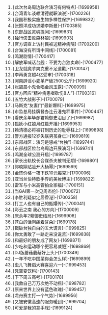 
1. [此次台岛周边联合演习有何特点]-[1699958]
1. [台湾青年谈赖清德就职演说]-[1700226]
1. [我国积极实施生物多样性保护]-[1699832]
1. [张照洋成功求婚李斯曼]-[1700385]
1. [东部战区灵魂提问]-[1699831]
1. [独行侠击败森林狼]-[1699903]
1. [官方调查上访村民被送精神病院]-[1700200]
1. [台海没有所谓中间线]-[1700081]
1. [鸣潮剧情]-[1700417]
1. [解放军喊话台舰：不要为台独卖命]-[1700477]
1. [卫龙就魔芋爽克重不足道歉]-[1700147]
1. [李再勇贪超4亿受审]-[1700318]
1. [河南辟谣小麦单产破2500公斤]-[1699920]
1. [张碧晨小鬼合唱金风玉露]-[1700099]
1. [官方回应“精神病患者砍伤8人”]-[1700316]
1. [五竹大战影子]-[1700079]
1. [马斯克“友妻门”最新爆料]-[1699975]
1. [市监总局挂牌督办连云港鬼秤事件]-[1700447]
1. [看庆余年毕彦君赖御史泪目了]-[1699987]
1. [狐妖小红娘月红篇开播]-[1699953]
1. [赖清德必将被钉到历史的耻辱柱上]-[1699898]
1. [警方通报12岁失联男孩身亡]-[1699819]
1. [东部战区：演习是惩戒“台独”]-[1699744]
1. [东部战区位台岛周边开展演习]-[1699741]
1. [鸣潮全球公测开启]-[1699787]
1. [家长出轨校长合谋杀夫被判无期]-[1699801]
1. [郭晓婷贴脸开大杨幂]-[1699569]
1. [金饰价格一夜下跌10元每克]-[1700006]
1. [亚当兰伯特歌手界的美妆博主]-[1699822]
1. [雷军与小米高管拍全家福]-[1700151]
1. [当GAI第一次见周杰伦]-[1700072]
1. [李胜利疑似定居香港]-[1700358]
1. [打工人也有自己的甄嬛传]-[1700041]
1. [彩云之南 我心的方向]-[1700009]
1. [庆余年2赖御史结局]-[1699908]
1. [苍白的话刺痛着耳朵]-[1699178]
1. [戳破台独自白的五大谎言]-[1699825]
1. [你太勇敢了一路走来没说苦]-[1699838]
1. [和最好的朋友成了网友]-[1699871]
1. [少吃和运动哪个更容易减肥]-[1698869]
1. [DJ版蘑菇蘑菇好上头]-[1700349]
1. [一年不吃中国菜你会怎么样]-[1699899]
1. [虫儿飞舞蹈大赛喜迎六一]-[1699453]
1. [凭空变饮料]-[1700143]
1. [下下周五高考]-[1700178]
1. [我救自己万万次绝不动摇]-[1698782]
1. [原来世界上没有蓝色玫瑰]-[1699457]
1. [龙舟赛主打一个气势]-[1699956]
1. [又被安徽高速的服务暖到]-[1699704]
1. [可爱是我的拿手戏]-[1699124]